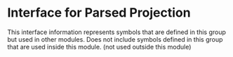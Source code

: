 
# Interface for Parsed Projection
This interface information represents symbols that are defined in this group but used in other modules.  Does not include symbols defined in this group that are used inside this module.
(not used outside this module)
